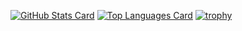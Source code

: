 [![GitHub Stats Card](https://github-readme-stats.vercel.app/api?username=kazuyoshi-tech&show_icons=true&count_private=true)](https://github.com/anuraghazra/github-readme-stats)
[![Top Languages Card](https://github-readme-stats.vercel.app/api/top-langs/?username=kazuyoshi-tech&layout=compact)](https://github.com/anuraghazra/github-readme-stats)
[![trophy](https://github-profile-trophy.vercel.app/?username=kazuyoshi-tech&margin-w=15&margin-h=15)](https://github.com/ryo-ma/github-profile-trophy)

[](
![visitors](https://visitor-badge.glitch.me/badge?page_id=kazuyoshi-tech)
)


